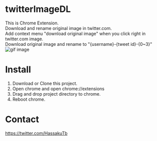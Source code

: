 # twitterImageDL
This is Chrome Extension.  
Download and rename original image in twitter.com.  
Add context menu "download original image" when you click right in twitter.com image.  
Download original image and rename to "{username}-{tweet id}-{0~3}"  
![gif image](https://lh3.googleusercontent.com/3NFRW78QWYLK2S3gtTIW7AZtjT1nFOAltExXgBoig_YP9FUMvVR0DYpmMBsTv103hNTlmFSYrOEzgQGxNW1KyCJwH13p-wkCBR_LWyuDpmtYUKLQXqtX8kaQivZuhGRuzMeahDJlMZz0iV3ILyyFWGp8DQfhLbiicWJAdZLxu4pqFbCeVOgoYrKIQVr4ziuPfH329_Shp0VBsoNF7y3rNO0dGgANIwlmdo5Ov4-1XZfMbLLLKGYP4XJepFCrd8yAeIZ7665Fg9WGm728HhhUK2us4y8m2MyCTl6FnfjbvB3662eYJR2R00Blxv_pdBqu0c8ZSu42L0QYqOFPJQ4uF9y2Ixi2nLyydnZ0cXwnxPn1fQotSAGCJ0nquUqYNQTiNyjH6ouRkqiRk8MpcUujMHD24xg9vBZFVVqaYQ1Kykyl0UsHlYsxv1GtftWXCuBmkg3cUMlvowo0re4_MgCjeN0fTgpoKpzz_chjvzNga-2lzhp27qeXC4qa5SOXpf2GPMbKvmQ9D3lz1xPBux7tgmDvBc1_sHF90Q3pDFnsbw2yEe35w-UAbtFTwYdWAK1OEaH84s_g77b7cJk68CA2VZy85VyrzM_OtoWB9sI=w679-h749-no "gif image")

# Install
1. Download or Clone this project.
1. Open chrome and open chrome://extensions  
1. Drag and drop project directory to chrome.
1. Reboot chrome.

# Contact
https://twitter.com/HassakuTb
